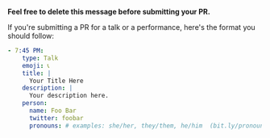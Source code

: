 **Feel free to delete this message before submitting your PR.**

If you're submitting a PR for a talk or a performance, here's the format you should follow:

```yml
- 7:45 PM:
    type: Talk
    emoji: 📞
    title: |
      Your Title Here
    description: |
      Your description here.
    person:
      name: Foo Bar
      twitter: foobar
      pronouns: # examples: she/her, they/them, he/him  (bit.ly/pronoun-faq)
```
